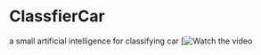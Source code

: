 # ClassfierCar
a small artificial intelligence for classifying car
[![Watch the video](https://www.youtube.com/watch?v=6ZPq_QzpKJ4&feature=youtu.be)
